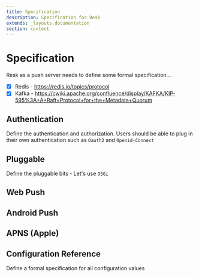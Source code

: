 ```yaml
---
title: Specification
description: Specification for Resk
extends: _layouts.documentation
section: content
---
```


# Specification

Resk as a push server needs to define some formal specification...

-[x] Redis - <https://redis.io/topics/protocol>  
-[x] Kafka - <https://cwiki.apache.org/confluence/display/KAFKA/KIP-595%3A+A+Raft+Protocol+for+the+Metadata+Quorum>  

## Authentication

Define the authentication and authorization. Users should be able to plug in their own authentication
such as `Oauth2` and `Openid-Connect`

## Pluggable

Define the pluggable bits - Let's use `OSGi`

## Web Push

## Android Push

## APNS (Apple)

## Configuration Reference

Define a formal specification for all configuration values